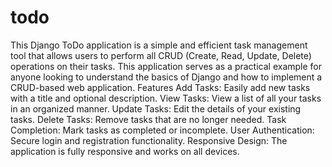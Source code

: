 # todo
This Django ToDo application is a simple and efficient task management tool that allows users to perform all CRUD (Create, Read, Update, Delete) operations on their tasks. This application serves as a practical example for anyone looking to understand the basics of Django and how to implement a CRUD-based web application.
Features
Add Tasks: Easily add new tasks with a title and optional description.
View Tasks: View a list of all your tasks in an organized manner.
Update Tasks: Edit the details of your existing tasks.
Delete Tasks: Remove tasks that are no longer needed.
Task Completion: Mark tasks as completed or incomplete.
User Authentication: Secure login and registration functionality.
Responsive Design: The application is fully responsive and works on all devices.
